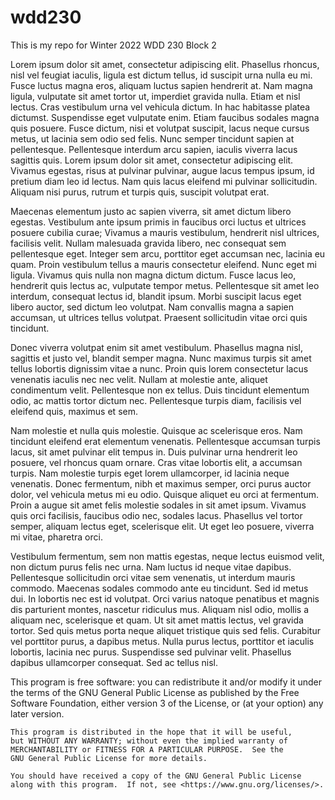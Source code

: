# wdd230

This is my repo for Winter 2022 WDD 230 Block 2

Lorem ipsum dolor sit amet, consectetur adipiscing elit. Phasellus rhoncus, nisl vel feugiat iaculis, ligula est dictum tellus, id suscipit urna nulla eu mi. Fusce luctus magna eros, aliquam luctus sapien hendrerit at. Nam magna ligula, vulputate sit amet tortor ut, imperdiet gravida nulla. Etiam et nisl lectus. Cras vestibulum urna vel vehicula dictum. In hac habitasse platea dictumst. Suspendisse eget vulputate enim. Etiam faucibus sodales magna quis posuere. Fusce dictum, nisi et volutpat suscipit, lacus neque cursus metus, ut lacinia sem odio sed felis. Nunc semper tincidunt sapien at pellentesque. Pellentesque interdum arcu sapien, iaculis viverra lacus sagittis quis. Lorem ipsum dolor sit amet, consectetur adipiscing elit. Vivamus egestas, risus at pulvinar pulvinar, augue lacus tempus ipsum, id pretium diam leo id lectus. Nam quis lacus eleifend mi pulvinar sollicitudin. Aliquam nisi purus, rutrum et turpis quis, suscipit volutpat erat.

Maecenas elementum justo ac sapien viverra, sit amet dictum libero egestas. Vestibulum ante ipsum primis in faucibus orci luctus et ultrices posuere cubilia curae; Vivamus a mauris vestibulum, hendrerit nisl ultrices, facilisis velit. Nullam malesuada gravida libero, nec consequat sem pellentesque eget. Integer sem arcu, porttitor eget accumsan nec, lacinia eu quam. Proin vestibulum tellus a mauris consectetur eleifend. Nunc eget mi ligula. Vivamus quis nulla non magna dictum dictum. Fusce lacus leo, hendrerit quis lectus ac, vulputate tempor metus. Pellentesque sit amet leo interdum, consequat lectus id, blandit ipsum. Morbi suscipit lacus eget libero auctor, sed dictum leo volutpat. Nam convallis magna a sapien accumsan, ut ultrices tellus volutpat. Praesent sollicitudin vitae orci quis tincidunt.

Donec viverra volutpat enim sit amet vestibulum. Phasellus magna nisl, sagittis et justo vel, blandit semper magna. Nunc maximus turpis sit amet tellus lobortis dignissim vitae a nunc. Proin quis lorem consectetur lacus venenatis iaculis nec nec velit. Nullam at molestie ante, aliquet condimentum velit. Pellentesque non ex tellus. Duis tincidunt elementum odio, ac mattis tortor dictum nec. Pellentesque turpis diam, facilisis vel eleifend quis, maximus et sem.

Nam molestie et nulla quis molestie. Quisque ac scelerisque eros. Nam tincidunt eleifend erat elementum venenatis. Pellentesque accumsan turpis lacus, sit amet pulvinar elit tempus in. Duis pulvinar urna hendrerit leo posuere, vel rhoncus quam ornare. Cras vitae lobortis elit, a accumsan turpis. Nam molestie turpis eget lorem ullamcorper, id lacinia neque venenatis. Donec fermentum, nibh et maximus semper, orci purus auctor dolor, vel vehicula metus mi eu odio. Quisque aliquet eu orci at fermentum. Proin a augue sit amet felis molestie sodales in sit amet ipsum. Vivamus quis orci facilisis, faucibus odio nec, sodales lacus. Phasellus vel tortor semper, aliquam lectus eget, scelerisque elit. Ut eget leo posuere, viverra mi vitae, pharetra orci.

Vestibulum fermentum, sem non mattis egestas, neque lectus euismod velit, non dictum purus felis nec urna. Nam luctus id neque vitae dapibus. Pellentesque sollicitudin orci vitae sem venenatis, ut interdum mauris commodo. Maecenas sodales commodo ante eu tincidunt. Sed id metus dui. In lobortis nec est id volutpat. Orci varius natoque penatibus et magnis dis parturient montes, nascetur ridiculus mus. Aliquam nisl odio, mollis a aliquam nec, scelerisque et quam. Ut sit amet mattis lectus, vel gravida tortor. Sed quis metus porta neque aliquet tristique quis sed felis. Curabitur vel porttitor purus, a dapibus metus. Nulla purus lectus, porttitor et iaculis lobortis, lacinia nec purus. Suspendisse sed pulvinar velit. Phasellus dapibus ullamcorper consequat. Sed ac tellus nisl.


   This program is free software: you can redistribute it and/or modify
    it under the terms of the GNU General Public License as published by
    the Free Software Foundation, either version 3 of the License, or
    (at your option) any later version.

    This program is distributed in the hope that it will be useful,
    but WITHOUT ANY WARRANTY; without even the implied warranty of
    MERCHANTABILITY or FITNESS FOR A PARTICULAR PURPOSE.  See the
    GNU General Public License for more details.

    You should have received a copy of the GNU General Public License
    along with this program.  If not, see <https://www.gnu.org/licenses/>.